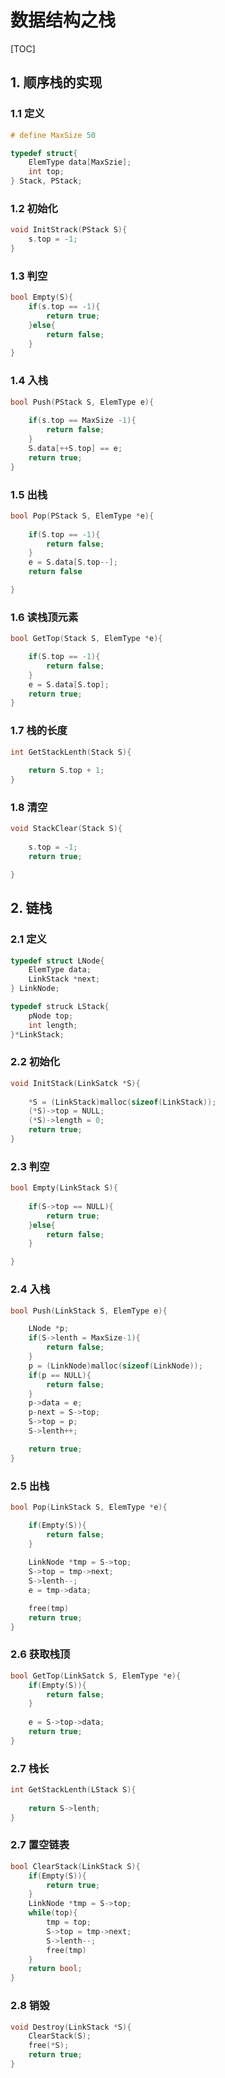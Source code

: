 # 数据结构之栈

[TOC]

## 1. 顺序栈的实现

### 1.1 定义
```C
# define MaxSize 50

typedef struct{
    ElemType data[MaxSzie];
    int top;
} Stack, PStack;
```
### 1.2 初始化
```C
void InitStrack(PStack S){
    s.top = -1;
}
```

### 1.3 判空
```C
bool Empty(S){
    if(s.top == -1){
        return true;
    }else{
        return false;
    }
}
```

### 1.4 入栈
```C
bool Push(PStack S, ElemType e){
    
    if(s.top == MaxSize -1){
        return false;
    }
    S.data[++S.top] == e;
    return true;
}
```

### 1.5 出栈
```C
bool Pop(PStack S, ElemType *e){
    
    if(S.top == -1){
        return false;
    }
    e = S.data[S.top--];
    return false

}
```

### 1.6 读栈顶元素
```C
bool GetTop(Stack S, ElemType *e){

    if(S.top == -1){
        return false;
    }
    e = S.data[S.top];
    return true;
}
```

### 1.7 栈的长度
```C
int GetStackLenth(Stack S){
    
    return S.top + 1;
}
```

### 1.8 清空
```C
void StackClear(Stack S){
    
    s.top = -1;
    return true;

}
```
## 2. 链栈

### 2.1 定义
```C
typedef struct LNode{
    ElemType data;
    LinkStack *next;
} LinkNode;

typedef struck LStack{
    pNode top;
    int length;
}*LinkStack;
```

### 2.2 初始化
```C
void InitStack(LinkSatck *S){
    
    *S = (LinkStack)malloc(sizeof(LinkStack));
    (*S)->top = NULL;
    (*S)->length = 0;
    return true;
}
```

### 2.3 判空
```C
bool Empty(LinkStack S){
    
    if(S->top == NULL){
        return true;
    }else{
        return false;
    }

}
```

### 2.4 入栈
```C
bool Push(LinkStack S, ElemType e){

    LNode *p;
    if(S->lenth = MaxSize-1){
        return false;
    }
    p = (LinkNode)malloc(sizeof(LinkNode));
    if(p == NULL){
        return false;
    }
    p->data = e;
    p-next = S->top;
    S->top = p;
    S->lenth++;

    return true;
}
```

### 2.5 出栈
```C
bool Pop(LinkStack S, ElemType *e){

    if(Empty(S)){
        return false;
    }
    
    LinkNode *tmp = S->top;
    S->top = tmp->next;
    S->lenth--;
    e = tmp->data;

    free(tmp)
    return true;
}
```

### 2.6 获取栈顶
```C
bool GetTop(LinkSatck S, ElemType *e){
    if(Empty(S)){
        return false;
    }
    
    e = S->top->data;
    return true;
}
```

### 2.7 栈长
```C
int GetStackLenth(LStack S){
    
    return S->lenth;
}
```

### 2.7 置空链表
```C
bool ClearStack(LinkStack S){
    if(Empty(S)){
        return true;
    }
    LinkNode *tmp = S->top;
    while(top){
        tmp = top;
        S->top = tmp->next;
        S->lenth--;
        free(tmp)
    }
    return bool;
}
```
### 2.8 销毁
```C
void Destroy(LinkStack *S){
    ClearStack(S);
    free(*S);
    return true;
}
```


















